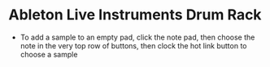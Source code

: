 # Ableton Live Instruments Drum Rack

- To add a sample to an empty pad, click the note pad, then choose the note in the very top row of buttons, then clock the hot link button to choose a sample
